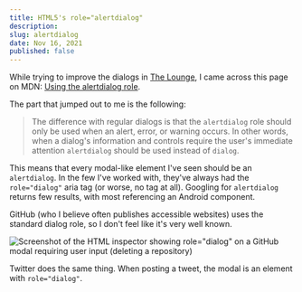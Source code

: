 ```yaml
---
title: HTML5's role="alertdialog"
description:
slug: alertdialog
date: Nov 16, 2021
published: false
---
```


While trying to improve the dialogs in [The Lounge](https://github.com/thelounge/thelounge), I came across this page on MDN: [Using the alertdialog role](https://developer.mozilla.org/en-US/docs/Web/Accessibility/ARIA/ARIA_Techniques/Using_the_alertdialog_role).

The part that jumped out to me is the following: 
> The difference with regular dialogs is that the `alertdialog` role should only be used when an alert, error, or warning occurs. In other words, when a dialog's information and controls require the user's immediate attention `alertdialog` should be used instead of `dialog`.

This means that every modal-like element I've seen should be an `alertdialog`. In the few I've worked with, they've always had the `role="dialog"` aria tag (or worse, no tag at all). Googling for `alertdialog` returns few results, with most referencing an Android component. 

GitHub (who I believe often publishes accessible websites) uses the standard dialog role, so I don't feel like it's very well known. 

![Screenshot of the HTML inspector showing role="dialog" on a GitHub modal requiring user input (deleting a repository)](/blog/alertdialog/github2.png)

Twitter does the same thing. When posting a tweet, the modal is an element with `role="dialog"`. 